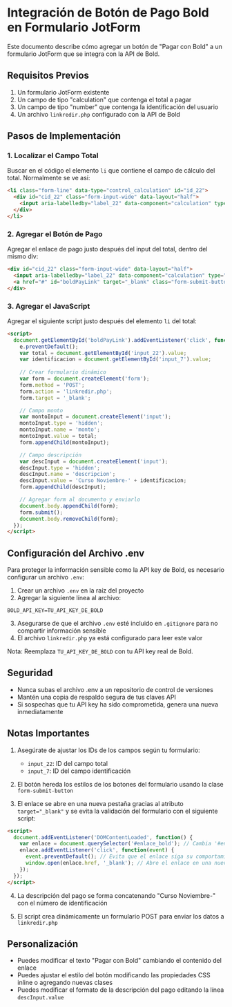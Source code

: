 # Integración de Botón de Pago Bold en Formulario JotForm

Este documento describe cómo agregar un botón de "Pagar con Bold" a un formulario JotForm que se integra con la API de Bold.

## Requisitos Previos

1. Un formulario JotForm existente
2. Un campo de tipo "calculation" que contenga el total a pagar
3. Un campo de tipo "number" que contenga la identificación del usuario
4. Un archivo `linkredir.php` configurado con la API de Bold

## Pasos de Implementación

### 1. Localizar el Campo Total

Buscar en el código el elemento `li` que contiene el campo de cálculo del total. Normalmente se ve así:

```html
<li class="form-line" data-type="control_calculation" id="id_22">
  <div id="cid_22" class="form-input-wide" data-layout="half"> 
    <input aria-labelledby="label_22" data-component="calculation" type="text" id="input_22" name="q22_total22" value="0" />
  </div>
</li>
```

### 2. Agregar el Botón de Pago

Agregar el enlace de pago justo después del input del total, dentro del mismo div:

```html
<div id="cid_22" class="form-input-wide" data-layout="half"> 
  <input aria-labelledby="label_22" data-component="calculation" type="text" id="input_22" name="q22_total22" value="0" />
  <a href="#" id="boldPayLink" target="_blank" class="form-submit-button" style="text-decoration:none; margin-left:10px;">Pagar con Bold</a>
</div>
```

### 3. Agregar el JavaScript

Agregar el siguiente script justo después del elemento `li` del total:

```html
<script>
  document.getElementById('boldPayLink').addEventListener('click', function(e) {
    e.preventDefault();
    var total = document.getElementById('input_22').value;
    var identificacion = document.getElementById('input_7').value;
    
    // Crear formulario dinámico
    var form = document.createElement('form');
    form.method = 'POST';
    form.action = 'linkredir.php';
    form.target = '_blank';

    // Campo monto
    var montoInput = document.createElement('input');
    montoInput.type = 'hidden';
    montoInput.name = 'monto';
    montoInput.value = total;
    form.appendChild(montoInput);

    // Campo descripción
    var descInput = document.createElement('input');
    descInput.type = 'hidden';
    descInput.name = 'descripcion';
    descInput.value = 'Curso Noviembre-' + identificacion;
    form.appendChild(descInput);

    // Agregar form al documento y enviarlo
    document.body.appendChild(form);
    form.submit();
    document.body.removeChild(form);
  });
</script>
```

## Configuración del Archivo .env

Para proteger la información sensible como la API key de Bold, es necesario configurar un archivo `.env`:

1. Crear un archivo `.env` en la raíz del proyecto
2. Agregar la siguiente línea al archivo:
```
BOLD_API_KEY=TU_API_KEY_DE_BOLD
```
3. Asegurarse de que el archivo `.env` esté incluido en `.gitignore` para no compartir información sensible
4. El archivo `linkredir.php` ya está configurado para leer este valor

Nota: Reemplaza `TU_API_KEY_DE_BOLD` con tu API key real de Bold.

## Seguridad

- Nunca subas el archivo .env a un repositorio de control de versiones
- Mantén una copia de respaldo segura de tus claves API
- Si sospechas que tu API key ha sido comprometida, genera una nueva inmediatamente

## Notas Importantes

1. Asegúrate de ajustar los IDs de los campos según tu formulario:
   - `input_22`: ID del campo total
   - `input_7`: ID del campo identificación

2. El botón hereda los estilos de los botones del formulario usando la clase `form-submit-button`

3. El enlace se abre en una nueva pestaña gracias al atributo `target="_blank"` y se evita la validación del formulario con el siguiente script:

```html
<script>
  document.addEventListener('DOMContentLoaded', function() {
    var enlace = document.querySelector('#enlace_bold'); // Cambia '#enlace_bold' por el selector correcto del enlace
    enlace.addEventListener('click', function(event) {
      event.preventDefault(); // Evita que el enlace siga su comportamiento predeterminado
      window.open(enlace.href, '_blank'); // Abre el enlace en una nueva pestaña
    });
  });
</script>
```

4. La descripción del pago se forma concatenando "Curso Noviembre-" con el número de identificación

5. El script crea dinámicamente un formulario POST para enviar los datos a `linkredir.php`

## Personalización

- Puedes modificar el texto "Pagar con Bold" cambiando el contenido del enlace
- Puedes ajustar el estilo del botón modificando las propiedades CSS inline o agregando nuevas clases
- Puedes modificar el formato de la descripción del pago editando la línea `descInput.value`